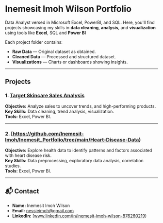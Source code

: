 # Inemesit Imoh Wilson Portfolio

Data Analyst versed in Microsoft Excel, PowerBI, and SQL. 
Here, you'll find projects showcasing my skills in **data cleaning**, **analysis**, and **visualization** using tools like **Excel**, SQL and **Power BI**

Each project folder contains:
- **Raw Data** — Original dataset as obtained.
- **Cleaned Data** — Processed and structured dataset.
- **Visualizations** — Charts or dashboards showing insights.
  
---

## Projects

### 1. [Target Skincare Sales Analysis](./Target-Skincare-Sales-Analysis)
**Objective:** Analyze sales to uncover trends, and high-performing products.  
**Key Skills:** Data cleaning, trend analysis, visualization.  
**Tools:** Excel, Power BI.  

---

### 2. [https://github.com/Inemesit-Imoh/Inemesit_Portfolio/tree/main/Heart-Disease-Data)
**Objective:** Explore health data to identify patterns and factors associated with heart disease risk.  
**Key Skills:** Data preprocessing, exploratory data analysis, correlation studies.  
**Tools:** Excel, Power BI.  

---

## 📬 Contact
- **Name:** Inemesit Imoh Wilson  
- **Email:** nessieimoh@gmail.com 
- **LinkedIn:** [www.linkedin.com/in/inemesit-imoh-wilson-876260219)  

